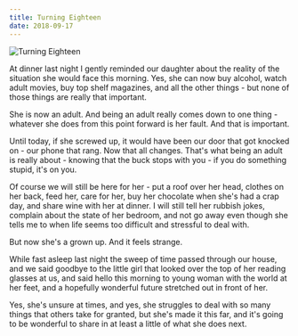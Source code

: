 ```yaml
---
title: Turning Eighteen
date: 2018-09-17
---
```


![Turning Eighteen](https://source.unsplash.com/0gkw_9fy0eQ/1600x900)

At dinner last night I gently reminded our daughter about the reality of the situation she would face this morning. Yes, she can now buy alcohol, watch adult movies, buy top shelf magazines, and all the other things - but none of those things are really that important.

She is now an adult. And being an adult really comes down to one thing - whatever she does from this point forward is her fault. And that is important.

Until today, if she screwed up, it would have been our door that got knocked on - our phone that rang. Now that all changes. That's what being an adult is really about - knowing that the buck stops with you - if you do something stupid, it's on you.

Of course we will still be here for her - put a roof over her head, clothes on her back, feed her, care for her, buy her chocolate when she's had a crap day, and share wine with her at dinner. I will still tell her rubbish jokes, complain about the state of her bedroom, and not go away even though she tells me to when life seems too difficult and stressful to deal with.

But now she's a grown up. And it feels strange.

While fast asleep last night the sweep of time passed through our house, and we said goodbye to the little girl that looked over the top of her reading glasses at us, and said hello this morning to young woman with the world at her feet, and a hopefully wonderful future stretched out in front of her.

Yes, she's unsure at times, and yes, she struggles to deal with so many things that others take for granted, but she's made it this far, and it's going to be wonderful to share in at least a little of what she does next.